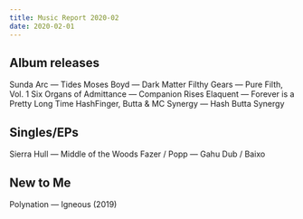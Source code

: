 ```yaml
---
title: Music Report 2020-02
date: 2020-02-01
---
```

## Album releases

Sunda Arc — Tides
Moses Boyd — Dark Matter
Filthy Gears — Pure Filth, Vol. 1
Six Organs of Admittance — Companion Rises
Elaquent — Forever is a Pretty Long Time
HashFinger, Butta & MC Synergy — Hash Butta Synergy

## Singles/EPs

Sierra Hull — Middle of the Woods
Fazer / Popp — Gahu Dub / Baixo

## New to Me

Polynation — Igneous (2019)
